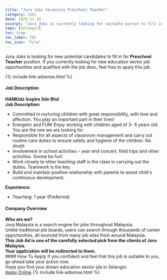```yaml
---
title: "Jora Jobs Vacancies Preschool Teacher" 
category: Jobs 
date: 2020-11-18 
excerpt: "Jora Jobs is currently looking for suitable person to fill in the Preschool Teacher which positioned at Selangor" 
tags: [Selangor] 
toc: true 
toc_label: TOC 
toc_icon: "fire" 
--- 
```


<p>Jora Jobs is looking for new potential candidates to fill in for <b>Preschool Teacher</b> position. If you currently looking for new education sector job opportunities and qualified with the job desc, feel free to apply this job.
</p>{% include link-adsense.html %} 
 <div><div><div><h4>Job Description</h4></div></div><div><div><span><div><div><strong>HANKidz Inspire Sdn Bhd</strong></div><div><div><strong>Job Description:</strong></div><ul><li>Committed in nurturing children with great responsibility, with love and affection. You play an important part in their lives!</li><li>Energetic and FUN! Enjoy working with children aged of 3- 6 years old. You are the one we are looking for.</li><li>Responsible for all aspects of classroom management and carry out routine care duties to ensure safety and hygiene of the children. No doubt</li><li>Involvement in school activities &#8211; year end concert, field trips and other activities. Gonna be fun!</li><li>Work closely to other teaching staff in the class in carrying out the duties. Teamwork is the key.</li><li>Build and maintain positive relationship with parents to assist child's continuous development.</li></ul><div><div><strong>Experience:</strong></div><ul><li>Teaching: 1 year (Preferred)</li></ul></div></div></div></span></div></div></div> 
<div><div><div><h4>Company Overview</h4></div></div><div><div><span><div><div>
<strong>Who are we?</strong></div>
<div>
	Jora Malaysia is a search engine for jobs throughout Malaysia.<br>
	Unlike traditional job boards, users can search through thousands of career opportunities, all sourced from many job sites from around Malaysia.&#160;</div>
<div>
<div>
<strong>This Job Ad is one of the carefully selected pick from the clients of Jora Malaysia.</strong></div>
<div>
<strong>Your application will be redirected to them.</strong></div>
</div></div></span></div></div></div> 
#### How To Apply 
If you confident and feel that this job is suitable to you, go ahead take your action now. <br/> 
Hope you find your dream education sector job in Selangor. <br/> 
<a href="https://www.jobstreet.com.my/en/job/preschool-teacher-4425813?jobId=jobstreet-my-job-4425813&sectionRank=22&token=0~2d38553a-f94c-4e3d-b421-a4fa9c17a1a0&fr=SRP%20View%20In%20New%20Ta" class="btn btn--info" target="_blank" rel="nofollow noopenner">Apply Online</a> 
{% include link-adsense.html %} 